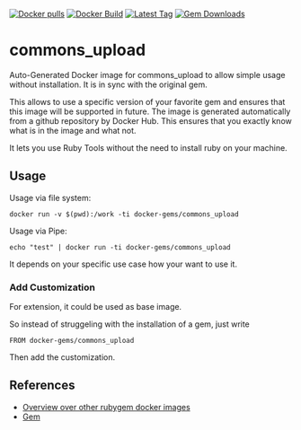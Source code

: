 [![Docker pulls](https://img.shields.io/docker/pulls/rubygem/commons_upload.svg)](https://hub.docker.com/r/rubygem/commons_upload/)
[![Docker Build](https://img.shields.io/docker/automated/rubygem/commons_upload.svg)](https://hub.docker.com/r/rubygem/commons_upload/)
[![Latest Tag](https://img.shields.io/github/tag/docker-rubygem/commons_upload.svg)](https://hub.docker.com/r/rubygem/commons_upload/)
[![Gem Downloads](https://img.shields.io/gem/dt/commons_upload.svg)](https://rubygems.org/gems/commons_upload/)
# commons_upload

Auto-Generated Docker image for commons_upload to allow simple usage without installation.
It is in sync with the original gem.

This allows to use a specific version of your favorite gem and ensures that this image will be supported in future.
The image is generated automatically from a github repository by Docker Hub.
This ensures that you exactly know what is in the image and what not.

It lets you use Ruby Tools without the need to install ruby on your machine.

## Usage

Usage via file system:

`docker run -v $(pwd):/work -ti docker-gems/commons_upload`

Usage via Pipe:

`echo "test" | docker run -ti docker-gems/commons_upload`

It depends on your specific use case how your want to use it.

### Add Customization

For extension, it could be used as base image.

So instead of struggeling with the installation of a gem, just write

`FROM docker-gems/commons_upload`

Then add the customization.

## References

 - [Overview over other rubygem docker images](https://github.com/thinkbot/docker-rubygem)
 - [Gem](https://rubygems.org/gems/commons_upload/)

